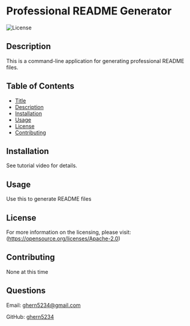 # Professional README Generator
![License](https://img.shields.io/badge/License-Apache_2.0-blue.svg)


## Description
  This is a command-line application for generating professional README files.

  
## Table of Contents 
- [Title](#title) 
- [Description](#description) 
- [Installation](#installation) 
- [Usage](#usage) 
- [License](#license) 
- [Contributing](#contributing) 



## Installation
See tutorial video for details. 
 
## Usage
Use this to generate README files 
 
## License
For more information on the licensing, please visit: (https://opensource.org/licenses/Apache-2.0) 
 
## Contributing
None at this time 
 



## Questions 
Email: [ghern5234@gmail.com](mailto:ghern5234@gmail.com)</a> 
 
GitHub: <a href="https://github.com/ghern5234" target="_blank">ghern5234</a> 
 



